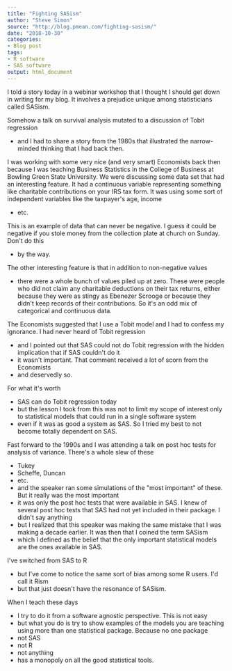 ```yaml
---
title: "Fighting SASism"
author: "Steve Simon"
source: "http://blog.pmean.com/fighting-sasism/"
date: "2018-10-30"
categories:
- Blog post
tags:
- R software
- SAS software
output: html_document
---
```


I told a story today in a webinar workshop that I thought I should get
down in writing for my blog. It involves a prejudice unique among
statisticians called SASism.

<!---More--->

Somehow a talk on survival analysis mutated to a discussion of Tobit
regression
- and I had to share a story from the 1980s that illustrated
the narrow-minded thinking that I had back then.

I was working with some very nice (and very smart) Economists back then
because I was teaching Business Statistics in the College of Business at
Bowling Green State University. We were discussing some data set that
had an interesting feature. It had a continuous variable representing
something like charitable contributions on your IRS tax form. It was
using some sort of independent variables like the taxpayer's age,
income
- etc.

This is an example of data that can never be negative. I guess it could
be negative if you stole money from the collection plate at church on
Sunday. Don't do this
- by the way.

The other interesting feature is that in addition to non-negative
values
- there were a whole bunch of values piled up at zero. These were
people who did not claim any charitable deductions on their tax returns,
either because they were as stingy as Ebenezer Scrooge or because they
didn't keep records of their contributions. So it's an odd mix of
categorical and continuous data.

The Economists suggested that I use a Tobit model and I had to confess
my ignorance. I had never heard of Tobit regression
- and I pointed out
that SAS could not do Tobit regression with the hidden implication that
if SAS couldn't do it
- it wasn't important. That comment received a lot
of scorn from the Economists
- and deservedly so.

For what it's worth
- SAS can do Tobit regression today
- but the lesson I
took from this was not to limit my scope of interest only to statistical
models that could run in a single software system
- even if it was as
good a system as SAS. So I tried my best to not become totally dependent
on SAS.

Fast forward to the 1990s and I was attending a talk on post hoc tests
for analysis of variance. There's a whole slew of these
- Tukey
- Scheffe,
Duncan
- etc.
- and the speaker ran some simulations of the "most
important" of these. But it really was the most important
- it was only
the post hoc tests that were available in SAS. I knew of several post
hoc tests that SAS had not yet included in their package. I didn't say
anything
- but I realized that this speaker was making the same mistake
that I was making a decade earlier. It was then that I coined the term
SASism
- which I defined as the belief that the only important
statistical models are the ones available in SAS.

I've switched from SAS to R
- but I've come to notice the same sort of
bias among some R users. I'd call it Rism
- but that just doesn't have
the resonance of SASism.

When I teach these days
- I try to do it from a software agnostic
perspective. This is not easy
- but what you do is try to show examples
of the models you are teaching using more than one statistical package.
Because no one package
- not SAS
- not R
- not anything
- has a monopoly on
all the good statistical tools.


